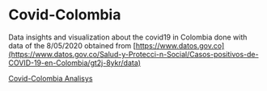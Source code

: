 # Covid-Colombia
Data insights and visualization about the covid19 in Colombia  done with data of the 8/05/2020 obtained from [https://www.datos.gov.co](https://www.datos.gov.co/Salud-y-Protecci-n-Social/Casos-positivos-de-COVID-19-en-Colombia/gt2j-8ykr/data)

[Covid-Colombia Analisys](https://github.com/diegodiazt93/Covid-Colombia/blob/master/Colombia%20-%20COVID%2019%20Analysis-Render.ipynb)
